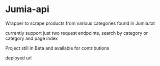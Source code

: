 # Jumia-api

Wrapper to scrape products from various categories found in Jumia.txt

currently support just two request endpoints, search by category or category and page index

Project still in Beta and available for contributions

deployed url 

